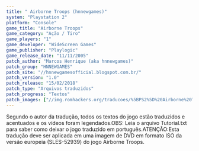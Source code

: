 ```yaml
---
title: " Airborne Troops (hnnewgames)"
system: "Playstation 2"
platform: "Console"
game_title: "Airborne Troops"
game_category: "Ação / Tiro"
game_players: "1"
game_developer: "WideScreen Games"
game_publisher: "Playlogic"
game_release_date: "11/11/2005"
patch_author: "Marcos Henrique (aka hnnewgames)"
patch_group: "HNNEWGAMES"
patch_site: "//hnnewgamesofficial.blogspot.com.br/"
patch_version: "1.0"
patch_release: "15/02/2018"
patch_type: "Arquivos traduzidos"
patch_progress: "Textos"
patch_images: ["//img.romhackers.org/traducoes/%5BPS2%5D%20Airborne%20Troops%20-%20hnnewgames%20-%201.jpg","//img.romhackers.org/traducoes/%5BPS2%5D%20Airborne%20Troops%20-%20hnnewgames%20-%202.jpg","//img.romhackers.org/traducoes/%5BPS2%5D%20Airborne%20Troops%20-%20hnnewgames%20-%203.jpg"]
---
```

Segundo o autor da tradução, todos os textos do jogo estão traduzidos e acentuados e os vídeos foram legendados.OBS: Leia o arquivo Tutorial.txt para saber como deixar o jogo traduzido em português.ATENÇÃO:Esta tradução deve ser aplicada em uma imagem de DVD em formato ISO da versão europeia (SLES-52939) do jogo Airborne Troops.